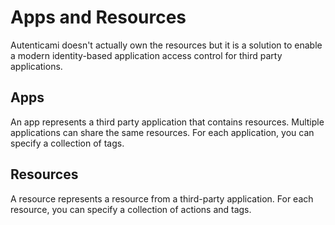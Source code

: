 # Apps and Resources

Autenticami doesn't actually own the resources but it is a solution to enable a modern identity-based application access control for third party applications.

## Apps

An app represents a third party application that contains resources. Multiple applications can share the same resources.
For each application, you can specify a collection of tags.


## Resources

A resource represents a resource from a third-party application.
For each resource, you can specify a collection of actions and tags.
